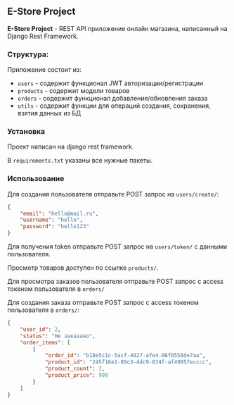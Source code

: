 ## E-Store Project
**E-Store Project** - REST API приложение онлайн магазина, написанный на Django Rest Framework.

### Структура:
Приложение состоит из:
- `users` - содержит функционал JWT авторизации/регистрации
- `products` - содержит модели товаров
- `orders` - содержит функционал добавления/обновления заказа
- `utils` - содержит функции для операций создания, сохранения, взятия данных из БД

### Установка
Проект написан на django rest framework.

В `requirements.txt` указаны все нужные пакеты.

### Использование
Для создания пользователя отправьте POST запрос на `users/create/`:
```JSON
{
    "email": "hello@mail.ru",
    "username": "hello",
    "password": "hello123"
}
```

Для получения token отправьте POST запрос на `users/token/` с данными пользователя.

Просмотр товаров доступен по ссылке `products/`.

Для просмотра заказов пользователя отправьте POST запрос с access токеном пользователя в `orders/`

Для создания заказа отправьте POST запрос с access токеном пользователя в `orders/`:
```JSON
{
    "user_id": 2,
    "status": "Не заказано",
    "order_items": [
        {
            "order_id": "b18e5c1c-5acf-4927-afe4-86f0558de7aa",
            "product_id": "245f16e1-89c3-4dc9-834f-af49057ecccc",
            "product_count": 2,
            "product_price": 999
        }
    ]
}
```
